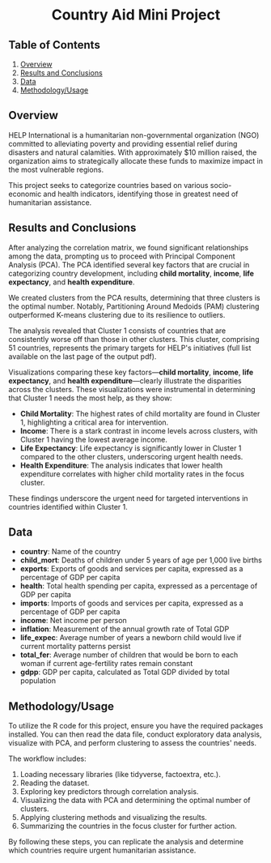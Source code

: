 # <div align="center">Country Aid Mini Project</div>

## Table of Contents
1. [Overview](#overview)
2. [Results and Conclusions](#results-and-conclusions)
3. [Data](#data)
4. [Methodology/Usage](#methodology-usage)

## Overview
HELP International is a humanitarian non-governmental organization (NGO) committed to alleviating poverty and providing essential relief during disasters and natural calamities. With approximately $10 million raised, the organization aims to strategically allocate these funds to maximize impact in the most vulnerable regions.

This project seeks to categorize countries based on various socio-economic and health indicators, identifying those in greatest need of humanitarian assistance.

## Results and Conclusions
After analyzing the correlation matrix, we found significant relationships among the data, prompting us to proceed with Principal Component Analysis (PCA). The PCA identified several key factors that are crucial in categorizing country development, including **child mortality**, **income**, **life expectancy**, and **health expenditure**.

We created clusters from the PCA results, determining that three clusters is the optimal number. Notably, Partitioning Around Medoids (PAM) clustering outperformed K-means clustering due to its resilience to outliers.

The analysis revealed that Cluster 1 consists of countries that are consistently worse off than those in other clusters. This cluster, comprising 51 countries, represents the primary targets for HELP's initiatives (full list available on the last page of the output pdf). 

Visualizations comparing these key factors—**child mortality**, **income**, **life expectancy**, and **health expenditure**—clearly illustrate the disparities across the clusters. These visualizations were instrumental in determining that Cluster 1 needs the most help, as they show:
- **Child Mortality**: The highest rates of child mortality are found in Cluster 1, highlighting a critical area for intervention.
- **Income**: There is a stark contrast in income levels across clusters, with Cluster 1 having the lowest average income.
- **Life Expectancy**: Life expectancy is significantly lower in Cluster 1 compared to the other clusters, underscoring urgent health needs.
- **Health Expenditure**: The analysis indicates that lower health expenditure correlates with higher child mortality rates in the focus cluster.

These findings underscore the urgent need for targeted interventions in countries identified within Cluster 1.

## Data
- **country**: Name of the country
- **child_mort**: Deaths of children under 5 years of age per 1,000 live births
- **exports**: Exports of goods and services per capita, expressed as a percentage of GDP per capita
- **health**: Total health spending per capita, expressed as a percentage of GDP per capita
- **imports**: Imports of goods and services per capita, expressed as a percentage of GDP per capita
- **income**: Net income per person
- **inflation**: Measurement of the annual growth rate of Total GDP
- **life_expec**: Average number of years a newborn child would live if current mortality patterns persist
- **total_fer**: Average number of children that would be born to each woman if current age-fertility rates remain constant
- **gdpp**: GDP per capita, calculated as Total GDP divided by total population

## Methodology/Usage
To utilize the R code for this project, ensure you have the required packages installed. You can then read the data file, conduct exploratory data analysis, visualize with PCA, and perform clustering to assess the countries' needs.

The workflow includes:
1. Loading necessary libraries (like tidyverse, factoextra, etc.).
2. Reading the dataset.
3. Exploring key predictors through correlation analysis.
4. Visualizing the data with PCA and determining the optimal number of clusters.
5. Applying clustering methods and visualizing the results.
6. Summarizing the countries in the focus cluster for further action.

By following these steps, you can replicate the analysis and determine which countries require urgent humanitarian assistance.
